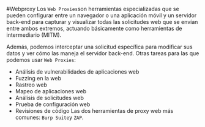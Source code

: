 #Webproxy
Los `Web Proxies`son herramientas especializadas que se pueden configurar entre un navegador o una aplicación móvil y un servidor back-end para capturar y visualizar todas las solicitudes web que se envían entre ambos extremos, actuando básicamente como herramientas de intermediario (MITM).

Además, podemos interceptar una solicitud específica para modificar sus datos y ver cómo las maneja el servidor back-end. Otras tareas para las que podemos usar `Web Proxies`:

- Análisis de vulnerabilidades de aplicaciones web
- Fuzzing en la web
- Rastreo web
- Mapeo de aplicaciones web
- Análisis de solicitudes web
- Prueba de configuración web
- Revisiones de código
Las dos herramientas de proxy web más comunes: `Burp Suite`y `ZAP`.